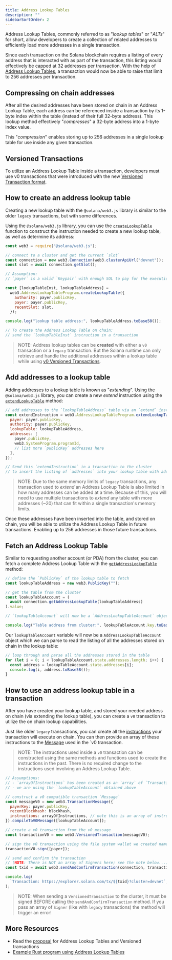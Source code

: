 ```yaml
---
title: Address Lookup Tables
description: ""
sidebarSortOrder: 2
---
```


Address Lookup Tables, commonly referred to as "_lookup tables_" or "_ALTs_" for
short, allow developers to create a collection of related addresses to
efficiently load more addresses in a single transaction.

Since each transaction on the Solana blockchain requires a listing of every
address that is interacted with as part of the transaction, this listing would
effectively be capped at 32 addresses per transaction. With the help of
[Address Lookup Tables](/docs/advanced/lookup-tables.md), a transaction would
now be able to raise that limit to 256 addresses per transaction.

## Compressing on chain addresses

After all the desired addresses have been stored on chain in an Address Lookup
Table, each address can be referenced inside a transaction by its 1-byte index
within the table (instead of their full 32-byte address). This lookup method
effectively "_compresses_" a 32-byte address into a 1-byte index value.

This "_compression_" enables storing up to 256 addresses in a single lookup
table for use inside any given transaction.

## Versioned Transactions

To utilize an Address Lookup Table inside a transaction, developers must use v0
transactions that were introduced with the new
[Versioned Transaction format](/docs/advanced/versions.md).

## How to create an address lookup table

Creating a new lookup table with the `@solana/web3.js` library is similar to the
older `legacy` transactions, but with some differences.

Using the `@solana/web3.js` library, you can use the
[`createLookupTable`](https://solana-labs.github.io/solana-web3.js/classes/AddressLookupTableProgram.html#createLookupTable)
function to construct the instruction needed to create a new lookup table, as
well as determine its address:

```js
const web3 = require("@solana/web3.js");

// connect to a cluster and get the current `slot`
const connection = new web3.Connection(web3.clusterApiUrl("devnet"));
const slot = await connection.getSlot();

// Assumption:
// `payer` is a valid `Keypair` with enough SOL to pay for the execution

const [lookupTableInst, lookupTableAddress] =
  web3.AddressLookupTableProgram.createLookupTable({
    authority: payer.publicKey,
    payer: payer.publicKey,
    recentSlot: slot,
  });

console.log("lookup table address:", lookupTableAddress.toBase58());

// To create the Address Lookup Table on chain:
// send the `lookupTableInst` instruction in a transaction
```

> NOTE: Address lookup tables can be **created** with either a `v0` transaction
> or a `legacy` transaction. But the Solana runtime can only retrieve and handle
> the additional addresses within a lookup table while using
> [v0 Versioned Transactions](/docs/advanced/versions.md#current-transaction-versions).

## Add addresses to a lookup table

Adding addresses to a lookup table is known as "_extending_". Using the
`@solana/web3.js` library, you can create a new _extend_ instruction using the
[`extendLookupTable`](https://solana-labs.github.io/solana-web3.js/classes/AddressLookupTableProgram.html#extendLookupTable)
method:

```js
// add addresses to the `lookupTableAddress` table via an `extend` instruction
const extendInstruction = web3.AddressLookupTableProgram.extendLookupTable({
  payer: payer.publicKey,
  authority: payer.publicKey,
  lookupTable: lookupTableAddress,
  addresses: [
    payer.publicKey,
    web3.SystemProgram.programId,
    // list more `publicKey` addresses here
  ],
});

// Send this `extendInstruction` in a transaction to the cluster
// to insert the listing of `addresses` into your lookup table with address `lookupTableAddress`
```

> NOTE: Due to the same memory limits of `legacy` transactions, any transaction
> used to _extend_ an Address Lookup Table is also limited in how many addresses
> can be added at a time. Because of this, you will need to use multiple
> transactions to _extend_ any table with more addresses (~20) that can fit
> within a single transaction's memory limits.

Once these addresses have been inserted into the table, and stored on chain, you
will be able to utilize the Address Lookup Table in future transactions.
Enabling up to 256 addresses in those future transactions.

## Fetch an Address Lookup Table

Similar to requesting another account (or PDA) from the cluster, you can fetch a
complete Address Lookup Table with the
[`getAddressLookupTable`](https://solana-labs.github.io/solana-web3.js/classes/Connection.html#getAddressLookupTable)
method:

```js
// define the `PublicKey` of the lookup table to fetch
const lookupTableAddress = new web3.PublicKey("");

// get the table from the cluster
const lookupTableAccount = (
  await connection.getAddressLookupTable(lookupTableAddress)
).value;

// `lookupTableAccount` will now be a `AddressLookupTableAccount` object

console.log("Table address from cluster:", lookupTableAccount.key.toBase58());
```

Our `lookupTableAccount` variable will now be a `AddressLookupTableAccount`
object which we can parse to read the listing of all the addresses stored on
chain in the lookup table:

```js
// loop through and parse all the addresses stored in the table
for (let i = 0; i < lookupTableAccount.state.addresses.length; i++) {
  const address = lookupTableAccount.state.addresses[i];
  console.log(i, address.toBase58());
}
```

## How to use an address lookup table in a transaction

After you have created your lookup table, and stored your needed address on
chain (via extending the lookup table), you can create a `v0` transaction to
utilize the on chain lookup capabilities.

Just like older `legacy` transactions, you can create all the
[instructions](/docs/terminology.md#instruction) your transaction will execute
on chain. You can then provide an array of these instructions to the
[Message](/docs/terminology.md#message) used in the `v0 transaction.

> NOTE: The instructions used inside a `v0` transaction can be constructed using
> the same methods and functions used to create the instructions in the past.
> There is no required change to the instructions used involving an Address
> Lookup Table.

```js
// Assumptions:
// - `arrayOfInstructions` has been created as an `array` of `TransactionInstruction`
// - we are using the `lookupTableAccount` obtained above

// construct a v0 compatible transaction `Message`
const messageV0 = new web3.TransactionMessage({
  payerKey: payer.publicKey,
  recentBlockhash: blockhash,
  instructions: arrayOfInstructions, // note this is an array of instructions
}).compileToV0Message([lookupTableAccount]);

// create a v0 transaction from the v0 message
const transactionV0 = new web3.VersionedTransaction(messageV0);

// sign the v0 transaction using the file system wallet we created named `payer`
transactionV0.sign([payer]);

// send and confirm the transaction
// (NOTE: There is NOT an array of Signers here; see the note below...)
const txid = await web3.sendAndConfirmTransaction(connection, transactionV0);

console.log(
  `Transaction: https://explorer.solana.com/tx/${txid}?cluster=devnet`,
);
```

> NOTE: When sending a `VersionedTransaction` to the cluster, it must be signed
> BEFORE calling the `sendAndConfirmTransaction` method. If you pass an array of
> `Signer` (like with `legacy` transactions) the method will trigger an error!

## More Resources

- Read the
  [proposal](https://docs.solanalabs.com/proposals/versioned-transactions) for
  Address Lookup Tables and Versioned transactions
- [Example Rust program using Address Lookup Tables](https://github.com/TeamRaccoons/address-lookup-table-multi-swap)
